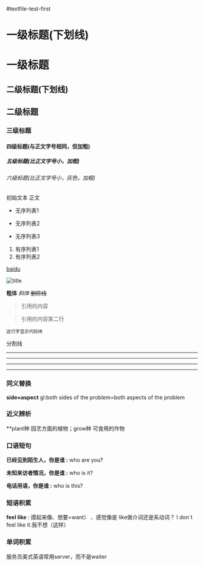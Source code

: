 #textfile-test-first
# 一级标题\(下划线\)
一级标题
======
## 二级标题\(下划线\)
二级标题
------
### 三级标题
#### 四级标题\(与正文字号相同，但加粗\)
##### 五级标题\(比正文字号小，加粗\)
###### 六级标题\(比正文字号小，灰色，加粗\)
 
初始文本 正文
 
* 无序列表1
+ 无序列表2
- 无序列表3
 
1. 有序列表1
7. 有序列表2
   
[baidu](https://www.baidu.com/)
  
![title](URL统一资源定位符)
  
**粗体** *斜体* ~~删除线~~
  
>引用的内容
  
>引用的内容第二行
  
```
这行字显示代码块
```
  
分割线
***
___
_ _ _
---
  
### 同义替换 
**side≈aspect** gl:both sides of the problem=both aspects of the problem
  
### 近义辨析
**plant种 园艺方面的植物；grow种 可食用的作物
  
### 口语短句
**已经见到陌生人，你是谁 :** who are you?
  
**未知来访者情况，你是谁 :** who is it?
  
**电话用语，你是谁 :** who is this?
  
### 短语积累
**feel like** : 摸起来像、想要=want） 、感觉像是      like做介词还是系动词？   I don`t feel like it.我不想（这样）
  
### 单词积累
服务员美式英语常用server，而不是waiter
  

 
